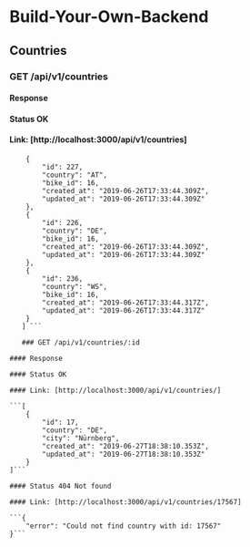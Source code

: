 # Build-Your-Own-Backend

## Countries

### GET /api/v1/countries

#### Response 

#### Status OK

#### Link: [http://localhost:3000/api/v1/countries]

```[
    {
        "id": 227,
        "country": "AT",
        "bike_id": 16,
        "created_at": "2019-06-26T17:33:44.309Z",
        "updated_at": "2019-06-26T17:33:44.309Z"
    },
    {
        "id": 226,
        "country": "DE",
        "bike_id": 16,
        "created_at": "2019-06-26T17:33:44.309Z",
        "updated_at": "2019-06-26T17:33:44.309Z"
    },
    {
        "id": 236,
        "country": "WS",
        "bike_id": 16,
        "created_at": "2019-06-26T17:33:44.317Z",
        "updated_at": "2019-06-26T17:33:44.317Z"
    }
   ] ```
   
   ### GET /api/v1/countries/:id

#### Response 

#### Status OK

#### Link: [http://localhost:3000/api/v1/countries/]

```[
    {
        "id": 17,
        "country": "DE",
        "city": "Nürnberg",
        "created_at": "2019-06-27T18:38:10.353Z",
        "updated_at": "2019-06-27T18:38:10.353Z"
    }
]```

#### Status 404 Not found

#### Link: [http://localhost:3000/api/v1/countries/17567]

```{
    "error": "Could not find country with id: 17567"
}```



   


